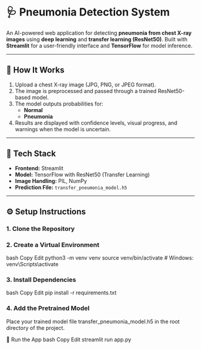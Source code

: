 # 🩺 Pneumonia Detection System

An AI-powered web application for detecting **pneumonia from chest X-ray images** using **deep learning** and **transfer learning (ResNet50)**. Built with **Streamlit** for a user-friendly interface and **TensorFlow** for model inference.

---

## 📸 How It Works

1. Upload a chest X-ray image (JPG, PNG, or JPEG format).
2. The image is preprocessed and passed through a trained ResNet50-based model.
3. The model outputs probabilities for:
   - **Normal**
   - **Pneumonia**
4. Results are displayed with confidence levels, visual progress, and warnings when the model is uncertain.

---

## 🧰 Tech Stack

- **Frontend:** Streamlit
- **Model:** TensorFlow with ResNet50 (Transfer Learning)
- **Image Handling:** PIL, NumPy
- **Prediction File:** `transfer_pneumonia_model.h5`

---

## ⚙️ Setup Instructions

### 1. Clone the Repository

### 2. Create a Virtual Environment
bash
Copy
Edit
python3 -m venv venv
source venv/bin/activate  # Windows: venv\Scripts\activate

### 3. Install Dependencies
bash
Copy
Edit
pip install -r requirements.txt

### 4. Add the Pretrained Model
Place your trained model file transfer_pneumonia_model.h5 in the root directory of the project.


🚀 Run the App
bash
Copy
Edit
streamlit run app.py
